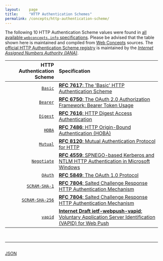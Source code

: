 ```yaml
---
layout:    page
title:     "HTTP Authentication Schemes"
permalink: /concepts/http-authentication-scheme/
---
```




The following 10 HTTP Authentication Scheme values were found in [all available `webconcepts.info` specifications](/specs). Please be advised that the table shown here is maintained and compiled from [Web Concepts](/) sources. The [official HTTP Authentication Scheme registry](http://www.iana.org/assignments/http-authschemes/http-authschemes.xhtml#authschemes) is maintained by the [*Internet Assigned Numbers Authority (IANA)*](http://www.iana.org/).

HTTP Authentication Scheme | Specification
-------: | :-------
[`Basic`](/concepts/http-authentication-scheme/Basic "The Basic authentication scheme is based on the model that the client needs to authenticate itself with a user-id and a password for each protection space (&#34;realm&#34;). The realm value is a free-form string that can only be compared for equality with other realms on that server.") | [**RFC 7617**: The 'Basic' HTTP Authentication Scheme](/specs/IETF/RFC/7617 "This document defines the &#34;Basic&#34; Hypertext Transfer Protocol (HTTP) authentication scheme, which transmits credentials as user-id/password pairs, encoded using Base64.")
[`Bearer`](/concepts/http-authentication-scheme/Bearer "All challenges defined by this specification MUST use the auth-scheme value &#34;Bearer&#34;. This scheme MUST be followed by one or more auth-param values.") | [**RFC 6750**: The OAuth 2.0 Authorization Framework: Bearer Token Usage](/specs/IETF/RFC/6750 "This specification describes how to use bearer tokens in HTTP requests to access OAuth 2.0 protected resources. Any party in possession of a bearer token (a &#34;bearer&#34;) can use it to get access to the associated resources (without demonstrating possession of a cryptographic key). To prevent misuse, bearer tokens need to be protected from disclosure in storage and in transport.")
[`Digest`](/concepts/http-authentication-scheme/Digest "The Digest scheme is based on a simple challenge-response paradigm. The Digest scheme challenges using a nonce value and might indicate that username hashing is supported. A valid response contains an unkeyed digest of the username, the password, the given nonce value, the HTTP method, and the requested URI.") | [**RFC 7616**: HTTP Digest Access Authentication](/specs/IETF/RFC/7616 "The Hypertext Transfer Protocol (HTTP) provides a simple challenge-response authentication mechanism that may be used by a server to challenge a client request and by a client to provide authentication information. This document defines the HTTP Digest Authentication scheme that can be used with the HTTP authentication mechanism.")
[`HOBA`](/concepts/http-authentication-scheme/HOBA "An HTTP server that supports HOBA authentication includes the &#34;HOBA&#34; auth-scheme value in a WWW-Authenticate header field when it wants the client to authenticate with HOBA.") | [**RFC 7486**: HTTP Origin-Bound Authentication (HOBA)](/specs/IETF/RFC/7486 "HTTP Origin-Bound Authentication (HOBA) is a digital-signature-based design for an HTTP authentication method. The design can also be used in JavaScript-based authentication embedded in HTML. HOBA is an alternative to HTTP authentication schemes that require passwords and therefore avoids all problems related to passwords, such as leakage of server-side password databases.")
[`Mutual`](/concepts/http-authentication-scheme/Mutual "The scheme provides true mutual authentication between an HTTP client and an HTTP server, using just a simple password as a credential.") | [**RFC 8120**: Mutual Authentication Protocol for HTTP](/specs/IETF/RFC/8120 "This document specifies an authentication scheme for the Hypertext Transfer Protocol (HTTP) that is referred to as either the Mutual authentication scheme or the Mutual authentication protocol. This scheme provides true mutual authentication between an HTTP client and an HTTP server using password-based authentication. Unlike the Basic and Digest authentication schemes, the Mutual authentication scheme specified in this document assures the user that the server truly knows the user's encrypted password.")
[`Negotiate`](/concepts/http-authentication-scheme/Negotiate "Use of Kerberos is wrapped in an HTTP auth-scheme of &#34;Negotiate&#34;.") | [**RFC 4559**: SPNEGO-based Kerberos and NTLM HTTP Authentication in Microsoft Windows](/specs/IETF/RFC/4559 "This document describes how the Microsoft Internet Explorer (MSIE) and Internet Information Services (IIS) incorporated in Microsoft Windows 2000 use Kerberos for security enhancements of web transactions. The Hypertext Transport Protocol (HTTP) auth-scheme of &#34;negotiate&#34; is defined here; when the negotiation results in the selection of Kerberos, the security services of authentication and, optionally, impersonation (the IIS server assumes the windows identity of the principal that has been authenticated) are performed. This document explains how HTTP authentication utilizes the Simple and Protected GSS-API Negotiation mechanism. Details of Simple And Protected Negotiate (SPNEGO) implementation are not provided in this document.")
[`OAuth`](/concepts/http-authentication-scheme/OAuth "Protocol parameters can be transmitted using the HTTP &#34;Authorization&#34; header field as defined by RFC 2617 with the auth-scheme name set to &#34;OAuth&#34; (case insensitive). Servers MAY indicate their support for the &#34;OAuth&#34; auth-scheme by returning the HTTP &#34;WWW-Authenticate&#34; response header field upon client requests for protected resources.") | [**RFC 5849**: The OAuth 1.0 Protocol](/specs/IETF/RFC/5849 "OAuth provides a method for clients to access server resources on behalf of a resource owner (such as a different client or an end-user). It also provides a process for end-users to authorize third-party access to their server resources without sharing their credentials (typically, a username and password pair), using user-agent redirections.")
[`SCRAM-SHA-1`](/concepts/http-authentication-scheme/SCRAM-SHA-1 "HTTP SCRAM is an HTTP Authentication mechanism whose client response and server challenge messages are text-based messages containing one or more attribute-value pairs separated by commas. SCRAM-SHA-1 is registered for database compatibility with implementations of RFC 5802 that want to also expose HTTP access to a related service, but it is not recommended for new deployments.") | [**RFC 7804**: Salted Challenge Response HTTP Authentication Mechanism](/specs/IETF/RFC/7804 "This specification describes a family of HTTP authentication mechanisms called the Salted Challenge Response Authentication Mechanism (SCRAM), which provides a more robust authentication mechanism than a plaintext password protected by Transport Layer Security (TLS) and avoids the deployment obstacles presented by earlier TLS-protected challenge response authentication mechanisms.")
[`SCRAM-SHA-256`](/concepts/http-authentication-scheme/SCRAM-SHA-256 "HTTP SCRAM is an HTTP Authentication mechanism whose client response and server challenge messages are text-based messages containing one or more attribute-value pairs separated by commas. For interoperability, all HTTP clients and servers supporting SCRAM MUST implement the SCRAM-SHA-256 authentication mechanism.") | [**RFC 7804**: Salted Challenge Response HTTP Authentication Mechanism](/specs/IETF/RFC/7804 "This specification describes a family of HTTP authentication mechanisms called the Salted Challenge Response Authentication Mechanism (SCRAM), which provides a more robust authentication mechanism than a plaintext password protected by Transport Layer Security (TLS) and avoids the deployment obstacles presented by earlier TLS-protected challenge response authentication mechanisms.")
[`vapid`](/concepts/http-authentication-scheme/vapid "This authentication scheme carries a signed JWT, plus the key that signed that JWT. This authentication scheme is for origin-server authentication only. Therefore, this authentication scheme MUST NOT be used with the Proxy-Authenticate or Proxy-Authorization header fields. ") | [**Internet Draft ietf-webpush-vapid**: Voluntary Application Server Identification (VAPID) for Web Push](/specs/IETF/I-D/ietf-webpush-vapid "An application server can use the method described to voluntarily identify itself to a push service. This identification information can be used by the push service to attribute requests that are made by the same application server to a single entity. An application server can include additional information that the operator of a push service can use to contact the operator of the application server. This identification information can be used to restrict the use of a push subscription a single application server.")

<br/>
<hr/>

<p style="float : left"><a href="../http-authentication-scheme.json" title="JSON representing all values for this Web Concept">JSON</a></p>
